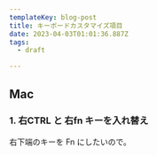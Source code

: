 ```yaml
---
templateKey: blog-post
title: キーボードカスタマイズ項目
date: 2023-04-03T01:01:36.887Z
tags:
  - draft

---
```


## Mac

### 1. 右CTRL と 右fn キーを入れ替え

右下端のキーを Fn にしたいので。